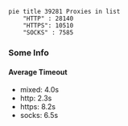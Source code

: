 
```mermaid
pie title 39281 Proxies in list
    "HTTP" : 28140
    "HTTPS": 10510
    "SOCKS" : 7585
```

### Some Info
#### Average Timeout

- mixed: 4.0s
- http: 2.3s
- https: 8.2s
- socks: 6.5s